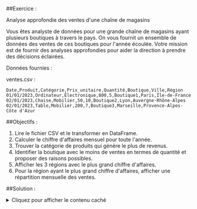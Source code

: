 ##Exercice : 

Analyse approfondie des ventes d'une chaîne de magasins

Vous êtes analyste de données pour une grande chaîne de magasins ayant plusieurs boutiques à travers le pays. On vous fournit un ensemble de données des ventes de ces boutiques pour l'année écoulée. Votre mission est de fournir des analyses approfondies pour aider la direction à prendre des décisions éclairées.

Données fournies :

ventes.csv :

```
Date,Produit,Catégorie,Prix_unitaire,Quantité,Boutique,Ville,Région
01/01/2023,Ordinateur,Électronique,800,5,Boutique1,Paris,Île-de-France
02/01/2023,Chaise,Mobilier,50,10,Boutique2,Lyon,Auvergne-Rhône-Alpes
02/01/2023,Table,Mobilier,200,7,Boutique3,Marseille,Provence-Alpes-Côte d'Azur

```
##Objectifs :

1. Lire le fichier CSV et le transformer en DataFrame.
2. Calculer le chiffre d'affaires mensuel pour toute l'année.
3. Trouver la catégorie de produits qui génère le plus de revenus.
4. Identifier la boutique avec le moins de ventes en termes de quantité et proposer des raisons possibles.
5. Afficher les 3 régions avec le plus grand chiffre d'affaires.
6. Pour la région ayant le plus grand chiffre d'affaires, afficher une répartition mensuelle des ventes.

##Solution :

<details>

  <summary>Cliquez pour afficher le contenu caché</summary>
  
  ```python
  import pandas as pd

  # 1. Lire le fichier CSV et le transformer en DataFrame.
  df = pd.read_csv('ventes.csv')
  df['Date'] = pd.to_datetime(df['Date'])
  
  # 2. Calculer le chiffre d'affaires mensuel pour toute l'année.
  df['Chiffre_daffaires'] = df['Prix_unitaire'] * df['Quantité']
  chiffre_daffaires_mensuel = df.groupby(df['Date'].dt.month)['Chiffre_daffaires'].sum()
  print(chiffre_daffaires_mensuel)
  
  # 3. Trouver la catégorie de produits qui génère le plus de revenus.
  categorie_top = df.groupby('Catégorie')['Chiffre_daffaires'].sum().idxmax()
  print(f"Catégorie la plus rentable : {categorie_top}")
  
  # 4. Identifier la boutique avec le moins de ventes en termes de quantité.
  boutique_moins_ventes = df.groupby('Boutique')['Quantité'].sum().idxmin()
  print(f"Boutique avec le moins de ventes : {boutique_moins_ventes}")
  # (Pour proposer des raisons possibles, une analyse plus approfondie des données et du contexte serait nécessaire)
  
  # 5. Afficher les 3 régions avec le plus grand chiffre d'affaires.
  top_regions = df.groupby('Région')['Chiffre_daffaires'].sum().nlargest(3)
  print(top_regions)
  
  # 6. Pour la région ayant le plus grand chiffre d'affaires, afficher une répartition mensuelle des ventes.
  region_max = top_regions.idxmax()
  ventes_region_max = df[df['Région'] == region_max].groupby(df['Date'].dt.month)['Chiffre_daffaires'].sum()
  print(f"Répartition mensuelle des ventes pour {region_max} :")
  print(ventes_region_max)

  ```
</details>
